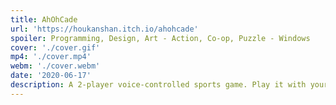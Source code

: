 ```yaml
---
title: AhOhCade
url: 'https://houkanshan.itch.io/ahohcade'
spoiler: Programming, Design, Art - Action, Co-op, Puzzle - Windows
cover: './cover.gif'
mp4: './cover.mp4'
webm: './cover.webm'
date: '2020-06-17'
description: A 2-player voice-controlled sports game. Play it with your friend via any online meeting tool (Zoom, Discord ...)
---
```

